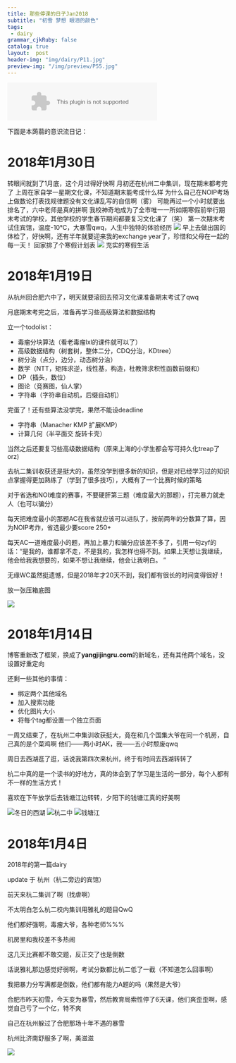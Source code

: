 ```yaml
---
title: 那些停课的日子Jan2018
subtitle: "初雪 梦想 眼泪的颜色"
tags: 
 - dairy
grammar_cjkRuby: false
catalog: true
layout:  post
header-img: "img/dairy/P11.jpg"
preview-img: "/img/preview/P55.jpg"
---
```

<embed src="//music.163.com/style/swf/widget.swf?sid=526470685&type=2&auto=1&width=320&height=66" width="340" height="86"  allowNetworking="all">

下面是本蒟蒻的意识流日记：

# 2018年1月30日

转眼间就到了1月底，这个月过得好快啊
月初还在杭州二中集训，现在期末都考完了
上周在家自学一星期文化课，不知道期末能考成什么样
为什么自己在NOIP考场上做数论打表找规律题没有文化课乱写的自信啊（雾）
可能再过一个小时就要出排名了，六中老师是真的拼啊
我校神奇地成为了全市唯一一所如期寒假前举行期末考试的学校，其他学校的学生春节期间都要复习文化课了（笑）
第一次期末考试住宾馆，温度-10℃，大暴雪qwq，人生中独特的体验经历
![](https://s1.ax1x.com/2018/01/30/9C0Ul8.jpg)
早上去做出国的体检了，好快啊，还有半年就要迎来我的exchange year了，珍惜和父母在一起的每一天！
回家排了个寒假计划表
![](https://s1.ax1x.com/2018/01/30/9CauQg.png)
充实的寒假生活

# 2018年1月19日

从杭州回合肥六中了，明天就要滚回去预习文化课准备期末考试了qwq

月底期末考完之后，准备再学习些高级算法和数据结构

立一个todolist：

- 毒瘤分块算法（看老毒瘤lxl的课件就可以了）
- 高级数据结构（树套树，整体二分，CDQ分治，KDtree）
- 树分治（点分，边分，动态树分治）
- 数学（NTT，矩阵求逆，线性基，构造，杜教筛求积性函数前缀和）
- DP（插头，数位）
- 图论（竞赛图，仙人掌）
- 字符串（字符串自动机，后缀自动机）

完蛋了！还有些算法没学完，果然不能设deadline

- 字符串（Manacher KMP 扩展KMP）
- 计算几何（半平面交 旋转卡壳）

当然之后还要复习些高级数据结构（原来上海的小学生都会写可持久化treap了orz)

去杭二集训收获还是挺大的，虽然没学到很多新的知识，但是对已经学习过的知识点掌握得更加熟练了（学到了很多技巧），大概有了一个比赛时候的策略

对于省选和NOI难度的赛事，不要硬肝第三题（难度最大的那题），打完暴力就走人（也可以骗分）

每天把难度最小的那题AC在我省就应该可以进队了，按前两年的分数算了算，因为NOIP考炸，省选最少要score 250+

每天AC一道难度最小的题，再加上暴力和骗分应该差不多了，引用一句zyf的话：“是我的，谁都拿不走，不是我的，我怎样也得不到。如果上天想让我继续，他会给我我想要的，如果不想让我继续，他会让我明白。 ”

无缘WC虽然挺遗憾，但是2018年才20天不到，我们都有很长的时间变得很好！

放一张压箱底图

![](https://s1.ax1x.com/2018/01/19/p6XQg0.png)


# 2018年1月14日

博客重新改了框架，换成了**yangjijingru.com**的新域名，还有其他两个域名，没设置好重定向

还剩一些其他的事情：
- 绑定两个其他域名
- 加入搜索功能
- 优化图片大小
- 将每个tag都设置一个独立页面

一周又结束了，在杭州二中集训收获挺大，竟在和几个国集大爷在同一个机房，自己真的是个菜鸡啊
他们——两小时AK，我——五小时颓废qwq

周日去西湖逛了逛，话说我第四次来杭州，终于有时间去西湖转转了

杭二中真的是一个读书的好地方，真的体会到了学习是生活的一部分，每个人都有不一样的生活方式！

喜欢在下午放学后去钱塘江边转转，夕阳下的钱塘江真的好美啊

![冬日的西湖](https://s1.ax1x.com/2018/01/14/ptooKe.jpg)
![杭二中](https://s1.ax1x.com/2018/01/14/ptoTDH.jpg)
![钱塘江](https://s1.ax1x.com/2018/01/14/pto7bd.jpg)

# 2018年1月4日

2018年的第一篇dairy

update 于 杭州（杭二旁边的宾馆）

前天来杭二集训了啊（找虐啊）

不太明白怎么杭二校内集训用雅礼的题目QwQ

他们都好强啊，毒瘤大爷，各种老师%%%

机房里和我校差不多热闹

这几天比赛都不敢交题，反正交了也是倒数

话说雅礼那边感觉好弱啊，考试分数都比杭二低了一截（不知道怎么回事啊）

我把暴力分写满都是倒数，他们都有能力A题的吗（果然是大爷）

合肥市昨天初雪，今天变为暴雪，然后教育局索性停了6天课，他们爽歪歪啊，感觉自己亏了一个亿，特不爽

自己在杭州躲过了合肥那场十年不遇的暴雪

杭州比济南舒服多了啊，美滋滋

![](https://s1.ax1x.com/2018/01/05/pANR9H.jpg)